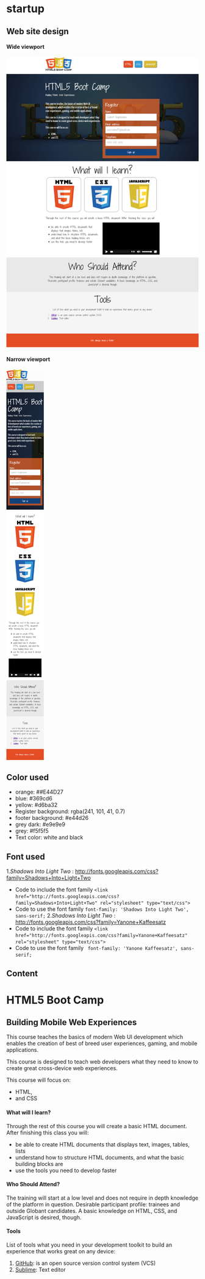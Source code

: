 startup
=======
## Web site design
#### Wide viewport
![Wide viewport](/00-HTML-CSS-basics/design/desktop.png)

#### Narrow viewport
![Narrow viewport](/00-HTML-CSS-basics/design/small.png)

## Color used
* orange: ##E44D27
* blue: #369cd6
* yellow: #d6ba32
* Register background: rgba(241, 101, 41, 0.7)
* footer background: #e44d26
* grey dark: #e9e9e9
* grey: #f5f5f5
* Text color: white and black

## Font used
1.*Shadows Into Light Two* : http://fonts.googleapis.com/css?family=Shadows+Into+Light+Two
  * Code to include the font family
  `<link href="http://fonts.googleapis.com/css?family=Shadows+Into+Light+Two" rel="stylesheet" type="text/css">`
  * Code to use the font family
  `font-family: 'Shadows Into Light Two', sans-serif;`
2.*Shadows Into Light Two* : http://fonts.googleapis.com/css?family=Yanone+Kaffeesatz
  * Code to include the font family
  `<link href="http://fonts.googleapis.com/css?family=Yanone+Kaffeesatz" rel="stylesheet" type="text/css">`
  * Code to use the font family
  ` font-family: 'Yanone Kaffeesatz', sans-serif;`

## Content
# HTML5 Boot Camp
## Building Mobile Web Experiences

This course teaches the basics of modern Web UI development which enables the creation of best of breed user experiences, gaming, and mobile applications.

This course is designed to teach web developers what they need to know to create great cross-device web experiences.

This course will focus on:

* HTML,
* and CSS

#### What will I learn?
Through the rest of this course you will create a basic HTML document. After finishing this class you will:

* be able to create HTML documents that displays text, images, tables, lists
* understand how to structure HTML documents, and what the basic building blocks are
* use the tools you need to develop faster

#### Who Should Attend?
The training will start at a low level and does not require in depth knowledge of the platform in question. Desirable participant profile: trainees and outside Globant candidates. A basic knowledge on HTML, CSS, and JavaScript is desired, though.

#### Tools

List of tools what you need in your development toolkit to build an experience that works great on any device:

1. [GitHub](https://github.com/): is an open source version control system (VCS)
2. [Sublime](http://www.sublimetext.com/): Text editor




